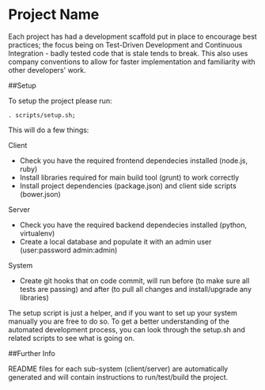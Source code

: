 Project Name
==========

Each project has had a development scaffold put in place to encourage best practices; the focus being on Test-Driven Development and Continuous Integration - badly tested code that is stale tends to break. This also uses company conventions to allow for faster implementation and familiarity with other developers' work.

##Setup

To setup the project please run:

    . scripts/setup.sh;
    
This will do a few things:

Client

* Check you have the required frontend dependecies installed (node.js, ruby)
* Install libraries required for main build tool (grunt) to work correctly
* Install project dependencies (package.json) and client side scripts (bower.json)

Server

* Check you have the required backend dependecies installed (python, virtualenv)
* Create a local database and populate it with an admin user (user:password admin:admin)

System

* Create git hooks that on code commit, will run before (to make sure all tests are passing) and after (to pull all changes and install/upgrade any libraries)

The setup script is just a helper, and if you want to set up your system manually you are free to do so. To get a better understanding of the automated development process, you can look through the setup.sh and related scripts to see what is going on.

##Further Info

README files for each sub-system (client/server) are automatically generated and will contain instructions to run/test/build the project.

